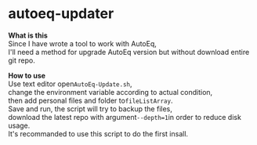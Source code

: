 # autoeq-updater
**What is this**  
Since I have wrote a tool to work with AutoEq,  
I'll need a method for upgrade AutoEq version but without download entire git repo.  

**How to use**  
Use text editor open```AutoEq-Update.sh```,  
change the environment variable according to actual condition,  
then add personal files and folder to```fileListArray```.  
Save and run, the script will try to backup the files,  
download the latest repo with argument```--depth=1```in order to reduce disk usage.  
It's recommanded to use this script to do the first insall.
